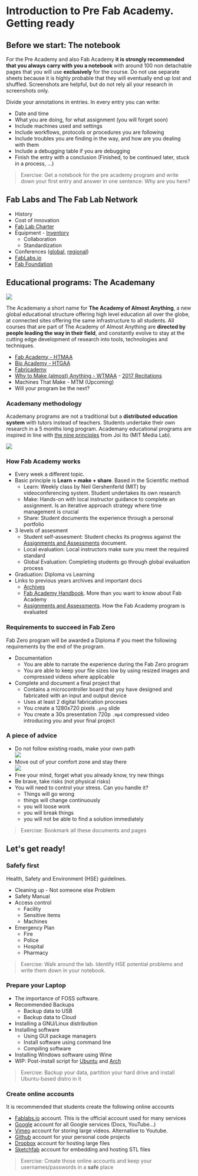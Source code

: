 # Introduction to Pre Fab Academy. Getting ready

## Before we start: The notebook
For the Pre Academy and also Fab Academy **it is strongly recommended that you always carry with you a notebook** with around 100 non detachable pages that you will use **exclusively** for the course. Do not use separate sheets because it is highly probable that they will eventually end up lost and shuffled. Screenshots are helpful, but do not rely all your research in screenshots only.

Divide your annotations in entries. In every entry you can write:

* Date and time
* What you are doing, for what assignment (you will forget soon)
* Include machines used and settings
* Include workflows, protocols or procedures you are following
* Include troubles you are finding in the way, and how are you dealing with them
* Include a debugging table if you are debugging
* Finish the entry with a conclusion (Finished, to be continued later, stuck in a process, ...)

> Exercise: Get a notebook for the pre academy program and write down your first entry and answer in one sentence: Why are you here?

## Fab Labs and The Fab Lab Network

* History
* Cost of innovation
* [Fab Lab Charter](http://fab.cba.mit.edu/about/charter/)
* Equipment - [Inventory](https://docs.google.com/spreadsheets/d/1U-jcBWOJEjBT5A0N84IUubtcHKMEMtndQPLCkZCkVsU/pub?single=true&gid=0&output=html)
  * Collaboration
  * Standardization
* Conferences ([global](http://fab13.fabevent.org/), [regional]())
* [FabLabs.io](http://fablabs.io)
* [Fab Foundation](http://fabfoundation.org)

## Educational programs: The Academany
![](./img/intro/academany.png)

The Academany a short name for **The Academy of Almost Anything**, a new global educational structure offering high level education all over the globe, at connected sites offering the same infrastructure to all students. All courses that are part of The Academy of Almost Anything are **directed by people leading the way in their field**, and constantly evolve to stay at the cutting edge development of research into tools, technologies and techniques.

* [Fab Academy - HTMAA](http://fabacademy.org/)
* [Bio Academy - HTGAA](http://bio.academany.org/)
* [Fabricademy](http://textile-academy.org/)
* [Why to Make (almost) Anything - WTMAA](http://academany.org/design/) - [2017 Recitations](http://archive.fabacademy.org/archives/2017/master/lectures/index.html)
* Machines That Make - MTM (Upcoming)
* Will your program be the next?

### Academany methodology
Academany programs are not a traditional but a **distributed education system** with tutors instead of teachers. Students undertake their own research in a 5 months long program. Academany educational programs are inspired in line with [the nine principles](http://media.mit.edu/about/principles) from Joi Ito (MIT Media Lab).

![](./img/intro/principles.jpeg)

### How Fab Academy works
* Every week a different topic.
* Basic principle is **Learn + make + share**. Based in the Scientific method
  * Learn: Weekly class by Neil Gershenferld (MIT) by videoconferencing system. Student undertakes its own research
  * Make: Hands-on with local instructor guidance to complete an assignment. Is an iterative approach strategy where time management is crucial
  * Share: Student documents the experience through a personal portfolio
* 3 levels of assesment
  * Student self-assesment: Student checks its progress against the [Assignments and Assessments](http://docs.academany.org/FabAcademy-Assessment/_book/) document.
  * Local evaluation: Local instructors make sure you meet the required standard
  * Global Evaluation: Completing students go through global evaluation process
* Graduation: Diploma vs Learning
* Links to previous years archives and important docs
  * [Archives](http://archive.fabacademy.org)
  * [Fab Academy Handbook](http://docs.academany.org/FabAcademy-Handbook/_book/). More than you want to know about Fab Academy
  * [Assignments and Assessments](http://docs.academany.org/FabAcademy-Assessment/_book/). How the Fab Academy program is evaluated

### Requirements to succeed in Fab Zero
Fab Zero program will be awarded a Diploma if you meet the following requirements by the end of the program.
* Documentation
  * You are able to narrate the experience during the Fab Zero program
  * You are able to keep your file sizes low by using resized images and compressed videos where applicable
* Complete and document a final project that
  * Contains a microcontroller board that yoy have designed and fabricated with an input and output device
  * Uses at least 2 digital fabrication proceses
  * You create a 1280x720 pixels `.png` slide
  * You create a 30s presentation 720p `.mp4` compressed video introducing you and your final project

### A piece of advice
* Do not follow existing roads, make your own path  
![](img/intro/makeyourpath.png)
* Move out of your comfort zone and stay there  
![](../diagrams/comfort.png)
* Free your mind, forget what you already know, try new things
* Be brave, take risks (not physical risks)
* You will need to control your stress. Can you handle it?
  * Things will go wrong
  * things will change continuously
  * you will loose work
  * you will break things
  * you will not be able to find a solution immediately

> Exercise: Bookmark all these documents and pages

## Let's get ready!

### Safefy first
Health, Safety and Environment (HSE) guidelines.
* Cleaning up - Not someone else Problem
* Safety Manual
* Access control
  * Facility
  * Sensitive items
  * Machines
* Emergency Plan
  * Fire
  * Police
  * Hospital
  * Pharmacy

> Exercise: Walk around the lab. Identify HSE potential problems and write them down in your notebook.

### Prepare your Laptop
* The importance of FOSS software.
* Recommended Backups
  * Backup data to USB
  * Backup data to Cloud
* Installing a GNU/Linux distribution
* Installing software
  * Using GUI package managers
  * Install software using command line
  * Compiling software
* Installing Windows software using Wine
* WIP: Post-install script for [Ubuntu]() and [Arch]()

> Exercise: Backup your data, partition your hard drive and install Ubuntu-based distro in it

### Create online accounts
It is recommended that students create the following online accounts
* [Fablabs.io](fablabs.io) account. This is the official account used for many services
* [Google](google.com) account for all Google services (Docs, YouTube...)
* [Vimeo](vimeo.com) account for storing large videos. Alternative to Youtube.
* [Github](github.com) account for your personal code projects
* [Dropbox](dropbox.com) account for hosting large files
* [Sketchfab](sketchfab.com) account for embedding and hosting STL files

> Exercise: Create those online accounts and keep your usernames/passwords in a **safe** place
